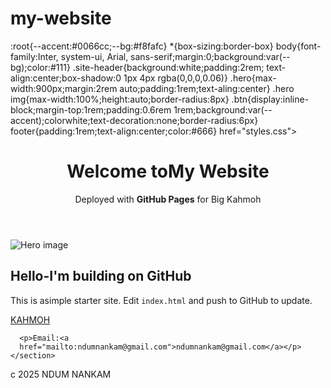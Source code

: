 # my-website
<!doctype html>
<html lang="en">
<heah>
  <meta charset="utf-8" />
  <meta name="viewport" 
    content="width=device-width,initial-scale=1" />
  <title>My GtiHub Pages Site</title>
  <link rel="stylesheet"
    <style>
    :root{--accent:#0066cc;--bg:#f8fafc}
    *{box-sizing:border-box}
    body{font-family:Inter, system-ui, Arial,
    sans-serif;margin:0;background:var(--bg);color:#111}
    .site-header{background:white;padding:2rem;
      text-align:center;box-shadow:0 1px 4px rgba(0,0,0,0.06)}
    .hero{max-width:900px;margin:2rem
    auto;padding:1rem;text-aling:center}
    .hero
    img{max-width:100%;height:auto;border-radius:8px}
    .btn{display:inline-block;margin-top:1rem;padding:0.6rem
      1rem;background:var(--accent);colorwhite;text-decoration:none;border-radius:6px}
    footer{padding:1rem;text-align:center;color:#666}
</style>
      href="styles.css">
</heah>
<body>
      <header class="site-header">
        <h1>Welcome toMy Website</h1>
        <p>Deployed with <strong>GitHub Pages</strong> for Big Kahmoh</p>
      </header>

  <main>
    <section class="hero">
      <img src="images/download (1).jpg"
        alt="Hero image">
      <h2>Hello-I'm building on GitHub</h2>
            <p>This is asimple starter site. Edit <code>index.html</code> and push to GitHub to update. </p>
      <a class="btn"
       href="#contact">KAHMOH</a>
    </section>
    <section id="contact">
      
      <p>Email:<a 
      href="mailto:ndumnankam@gmail.com">ndumnankam@gmail.com</a></p>
    </section>
  </main>

  <footer>
    <p>c 2025 NDUM NANKAM</p>
  </footer>

  <script src="script.js" defer>
    document.addEventListener('DOMContentLoaded',()=>{
      console.log('Siten loaded - ready to edit!');
    });
  </script>  
</body>
</html>

